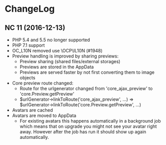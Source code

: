 ChangeLog
=========

NC 11 (2016-12-13)
------------------
* PHP 5.4 and 5.5 no longer supported
* PHP 7.1 support
* OC_L10N removed use \OCP\IL10N (#1948)
* Preview handling is improved by sharing previews:
  * Preview sharing (shared files/external storages)
  * Previews are stored in the AppData
  * Previews are served faster by not first converting them to image objects
* Core preview route changed:
  * Route for the urlgenerator changed from 'core_ajax_preview' to 'core.Preview.getPreview'
  * $urlGenerator->linkToRoute('core_ajax_preview', ...) => $urlGenerator->linkToRoute('core.Preview.getPreview', ...)
* Avatars are cached
* Avatars are moved to AppData
  * For existing avatars this happens automatically in a background job which means that on upgrade you might
    not see your avatar right away. However after the job has run it should show up again automatically.

